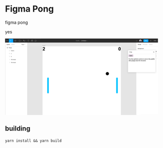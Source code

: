 # Figma Pong

figma pong

yes

![screenshot](img/screenshot.png)

## building

`yarn install && yarn build`
